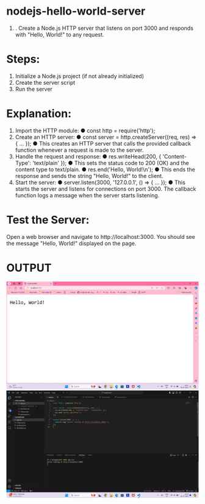 # nodejs-hello-world-server


1. .  Create a Node.js HTTP server that listens on port 3000 and responds with "Hello, World!" to any request.

# Steps:
1.	Initialize a Node.js project (if not already initialized)
2.	Create the server script
3.	Run the server
# Explanation:
1.	Import the HTTP module:
●	const http = require('http');
2.	Create an HTTP server:
●	const server = http.createServer((req, res) => { ... });
●	This creates an HTTP server that calls the provided callback function whenever a request is made to the server.
3.	Handle the request and response:
●	res.writeHead(200, { 'Content-Type': 'text/plain' });
●	This sets the status code to 200 (OK) and the content type to text/plain.
●	res.end('Hello, World!\n');
●	This ends the response and sends the string "Hello, World!" to the client.
4.	Start the server:
●	server.listen(3000, '127.0.0.1', () => { ... });
●	This starts the server and listens for connections on port 3000. The callback function logs a message when the server starts listening.
# Test the Server:
Open a web browser and navigate to http://localhost:3000. You should see the message "Hello, World!" displayed on the page.

# OUTPUT
![alt text](Output.png)
![alt text](VSC.png)